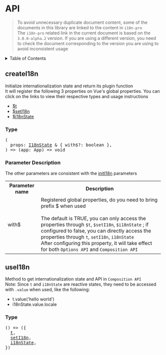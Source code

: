 
# API

>To avoid unnecessary duplicate document content, some of the documents in this library are linked to the content in  `i18n-pro` <br />The  `i18n-pro`  related link in the current document is based on the  `3.0.0-alpha.2`  version. If you are using a different version, you need to check the document corresponding to the version you are using to avoid inconsistent usage
<details >
  <summary>Table of Contents</summary>

  &emsp;&emsp;[createI18n](#createi18n)<br/>
  &emsp;&emsp;&emsp;&emsp;[Type](#createi18n-type)<br/>
  &emsp;&emsp;&emsp;&emsp;[Parameter Description](#createi18n-parameter-description)<br/>
  &emsp;&emsp;[useI18n](#usei18n)<br/>
  &emsp;&emsp;&emsp;&emsp;[Type](#usei18n-type)<br/>

</details>

## createI18n
Initialize internationalization state and return its plugin function<br />It will register the following 3 properties on Vue's global properties. You can click on the links to view their respective types and usage instructions
* <a href="https://github.com/i18n-pro/core/blob/v3.0.0-alpha.2/docs/dist/API.md#t">$t</a>
* <a href="https://github.com/i18n-pro/core/blob/v3.0.0-alpha.2/docs/dist/API.md#seti18n">$setI18n</a>
* <a href="https://github.com/i18n-pro/core/blob/v3.0.0-alpha.2/docs/dist/API.md#i18nstate">$i18nState</a>


<h3 id="createi18n-type">Type</h3>
<pre>
(
  props: <a href="https://github.com/i18n-pro/core/blob/v3.0.0-alpha.2/docs/dist/API.md#i18nstate">I18nState</a> & { with$?: boolean },
) => (app: App) => void
</pre>

<h3 id="createi18n-parameter-description">Parameter Description</h3>
The other parameters are consistent with the  <a href="https://github.com/i18n-pro/core/blob/v3.0.0-alpha.2/docs/dist/API.md#initi18n">initI18n</a>  parameters<table>
  <tr>
    <th>Parameter name</th>
    <th>Description</th>
  </tr>
  <tr>
    <tr>
      <td>with$</td>
      <td>
        Registered global properties, do you need to bring prefix $ when used<br /><br />The default is TRUE, you can only access the properties through  <code>$t</code>, <code>$setI18n</code>, <code>$i18nState</code> ; if configured to false, you can directly access the properties through  <code>t</code>, <code>setI18n</code>, <code>i18nState</code> <br />After configuring this property, it will take effect for both  <code>Options API</code>  and  <code>Composition API</code> 
      </td>
    </tr>
  </tr>
</table>

## useI18n
Method to get internationalization state and API in  `Composition API` <br />Note: Since  `t`  and  `i18nState`  are reactive states, they need to be accessed with  `.value`  when used, like the following:
* t.value('hello world')
* i18nState.value.locale


<h3 id="usei18n-type">Type</h3>
<pre>
() => ({
  <a href="https://github.com/i18n-pro/core/blob/v3.0.0-alpha.2/docs/dist/API.md#t">t</a>,
  <a href="https://github.com/i18n-pro/core/blob/v3.0.0-alpha.2/docs/dist/API.md#seti18n">setI18n</a>,
  <a href="https://github.com/i18n-pro/core/blob/v3.0.0-alpha.2/docs/dist/API.md#i18nstate">i18nState</a>,
})
</pre>

